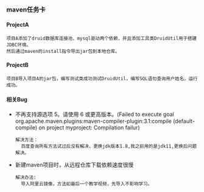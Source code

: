 ### maven任务卡

#### ProjectA

```
项目A添加了druid数据库连接池、mysql驱动两个依赖，并且添加工具类DruidUtil用于搭建JDBC环境。
然后通过maven的install指令导出jar包到本地仓库。
```

#### ProjectB

```
项目B导入项目A的jar包，编写测试类成功测试DruidUtil，编写SQL语句查询用户姓名，运行成功。
```

#### 相关Bug

- 不再支持源选项 5。请使用 6 或更高版本。(Failed to execute goal org.apache.maven.plugins:maven-compiler-plugin:3.1:compile (default-compile) on project myproject: Compilation failur)

  ```
  解决方法：
  	百度查询所有方法试过后没有解决，更换jdk版本1.8,我之前用的是jdk11,更换后问题解决。
  ```

- 新建maven项目时，从远程仓库下载依赖速度很慢

  ```
  解决办法:
  	导入阿里云镜像，方法如最后一个教学视频，先导入不影响学习。
  ```

  ​